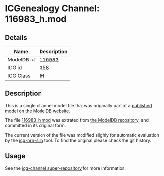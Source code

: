 # ICGenealogy Channel: 116983\_h.mod

## Details

Name | Description
---- | -----------
ModelDB id | [116983](http://senselab.med.yale.edu/ModelDB/ShowModel.cshtml?model=116983)
ICG id | [358](http://icg.neurotheory.ox.ac.uk/channels/4/358)
ICG Class | [IH](http://icg.neurotheory.ox.ac.uk/channels/4)

## Description

This is a single channel model file that was originally part of a [published model on the ModelDB website](http://senselab.med.yale.edu/mModelDB/ShowModel.cshtml?model=116983).


The file [116983\_h.mod](116983_h.mod) was extrated from [the ModelDB repository](http://senselab.med.yale.edu/ModelDB/ShowModel.cshtml?model=116983), and committed in its original form.

The current version of the file was modified slighly for automatic evaluation by the [icg-nrn-sim](https://github.com/icgenealogy/icg-nrn-sim) tool. To find the original please check the git history.


## Usage

See the [icg-channel super-repository](https://github.com/icgenealogy/icg-channels) for more information.